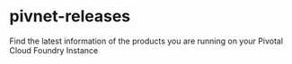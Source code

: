 # pivnet-releases
Find the latest information of the products you are running on your Pivotal Cloud Foundry Instance
